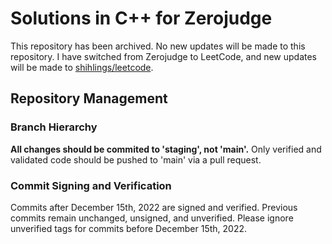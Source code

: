 # Solutions in C++ for Zerojudge

This repository has been archived. No new updates will be made to this repository. I have switched from Zerojudge to LeetCode, and new updates will be made to [shihlings/leetcode](https://github.com/shihlings/leetcode).

## Repository Management
### Branch Hierarchy
<b>All changes should be commited to 'staging', not 'main'.</b> Only verified and validated code should be pushed to 'main' via a pull request.

### Commit Signing and Verification
Commits after December 15th, 2022 are signed and verified. Previous commits remain unchanged, unsigned, and unverified. Please ignore unverified tags for commits before December 15th, 2022.
